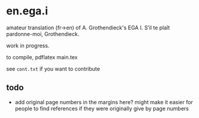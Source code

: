 # en.ega.i

amateur translation (fr->en) of A. Grothendieck's EGA I.
S’il te plaît pardonne-moi, Grothendieck.

work in progress.

to compile, pdflatex main.tex

see `cont.txt` if you want to contribute

## todo

- add original page numbers in the margins here? might make it easier for people to find references if they were originally give by page numbers
